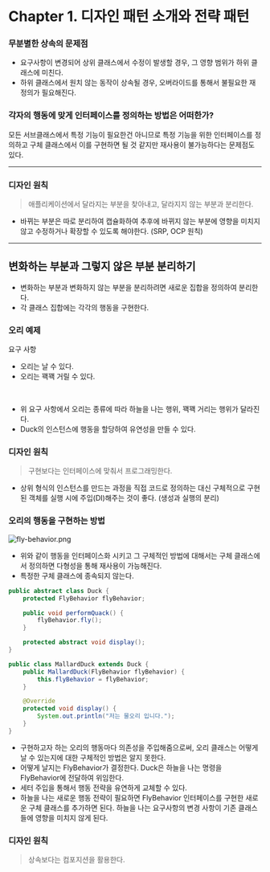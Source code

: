 # Chapter 1. 디자인 패턴 소개와 전략 패턴

### 무분별한 상속의 문제점
* 요구사항이 변경되어 상위 클래스에서 수정이 발생할 경우, 그 영향 범위가 하위 클래스에 미친다.
* 하위 클래스에서 원치 않는 동작이 상속될 경우, 오버라이드를 통해서 불필요한 재정의가 필요해진다.

### 각자의 행동에 맞게 인터페이스를 정의하는 방법은 어떠한가?
 모든 서브클래스에서 특정 기능이 필요한건 아니므로 특정 기능을 위한 인터페이스를 정의하고 구체 클래스에서 이를 구현하면 될 것 같지만 재사용이 불가능하다는 문제점도 있다.
 
- - -

### 디자인 원칙
> 애플리케이션에서 달라지는 부분을 찾아내고, 달라지지 않는 부분과 분리한다.

* 바뀌는 부분은 따로 분리하여 캡슐화하여 추후에 바뀌지 않는 부분에 영향을 미치지 않고 수정하거나 확장할 수 있도록 해야한다. (SRP, OCP 원칙)

- - -

## 변화하는 부분과 그렇지 않은 부분 분리하기
* 변화하는 부분과 변화하지 않는 부분을 분리하려면 새로운 집합을 정의하여 분리한다.
* 각 클래스 집합에는 각각의 행동을 구현한다.

### 오리 예제
요구 사항
* 오리는 날 수 있다.
* 오리는 꽥꽥 거릴 수 있다.

<br>

* 위 요구 사항에서 오리는 종류에 따라 하늘을 나는 행위, 꽥꽥 거리는 행위가 달라진다.
* Duck의 인스턴스에 행동을 할당하여 유연성을 만들 수 있다.

### 디자인 원칙
> 구현보다는 인터페이스에 맞춰서 프로그래밍한다.

* 상위 형식의 인스턴스를 만드는 과정을 직접 코드로 정의하는 대신 구체적으로 구현된 객체를 실행 시에 주입(DI)해주는 것이 좋다. (생성과 실행의 분리)

### 오리의 행동을 구현하는 방법
![fly-behavior.png](../../java/chapter_1/asset/fly-behavior.png)
* 위와 같이 행동을 인터페이스화 시키고 그 구체적인 방법에 대해서는 구체 클래스에서 정의하면 다형성을 통해 재사용이 가능해진다.
* 특정한 구체 클래스에 종속되지 않는다.

```java
public abstract class Duck {
    protected FlyBehavior flyBehavior;

    public void performQuack() {
        flyBehavior.fly();
    }

    protected abstract void display();
}
```
```java
public class MallardDuck extends Duck {
    public MallardDuck(FlyBehavior flyBehavior) {
        this.flyBehavior = flyBehavior;
    }

    @Override
    protected void display() {
        System.out.println("저는 물오리 입니다.");
    }
}
```
* 구현하고자 하는 오리의 행동마다 의존성을 주입해줌으로써, 오리 클래스는 어떻게 날 수 있는지에 대한 구체적인 방법은 알지 못한다.
* 어떻게 날지는 FlyBehavior가 결정한다. Duck은 하늘을 나는 명령을 FlyBehavior에 전달하여 위임한다.
* 세터 주입을 통해서 행동 전략을 유연하게 교체할 수 있다.
* 하늘을 나는 새로운 행동 전략이 필요하면 FlyBehavior 인터페이스를 구현한 새로운 구체 클래스를 추가하면 된다. 하늘을 나는 요구사항의 변경 사항이 기존 클래스들에 영향을 미치지 않게 된다.

### 디자인 원칙
> 상속보다는 컴포지션을 활용한다.
